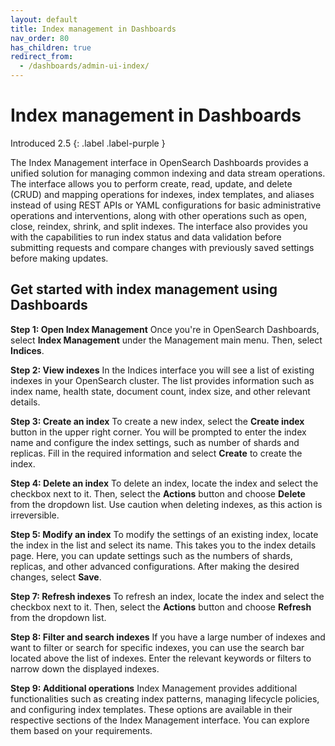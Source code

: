 ```yaml
---
layout: default
title: Index management in Dashboards
nav_order: 80
has_children: true
redirect_from:
  - /dashboards/admin-ui-index/
---
```


# Index management in Dashboards
Introduced 2.5
{: .label .label-purple }

The Index Management interface in OpenSearch Dashboards provides a unified solution for managing common indexing and data stream operations. The interface allows you to perform create, read, update, and delete (CRUD) and mapping operations for indexes, index templates, and aliases instead of using REST APIs or YAML configurations for basic administrative operations and interventions, along with other operations such as open, close, reindex, shrink, and split indexes. The interface also provides you with the capabilities to run index status and data validation before submitting requests and compare changes with previously saved settings before making updates.

## Get started with index management using Dashboards

**Step 1: Open Index Management** Once you're in OpenSearch Dashboards, select **Index Management** under the Management main menu. Then, select  **Indices**.

**Step 2: View indexes** In the Indices interface you will see a list of existing indexes in your OpenSearch cluster. The list provides information such as index name, health state, document count, index size, and other relevant details.  

**Step 3: Create an index** To create a new index, select the **Create index** button in the upper right corner. You will be prompted to enter the index name and configure the index settings, such as number of shards and replicas. Fill in the required information and select **Create** to create the index.

**Step 4: Delete an index** To delete an index, locate the index and select the checkbox next to it. Then, select the **Actions** button and choose **Delete** from the dropdown list. Use caution when deleting indexes, as this action is irreversible. 

**Step 5: Modify an index** To modify the settings of an existing index, locate the index in the list and select its name. This takes you to the index details page. Here, you can update settings such as the numbers of shards, replicas, and other advanced configurations. After making the desired changes, select **Save**.

**Step 7: Refresh indexes** To refresh an index, locate the index and select the checkbox next to it. Then, select the **Actions** button and choose **Refresh** from the dropdown list.

**Step 8: Filter and search indexes** If you have a large number of indexes and want to filter or search for specific indexes, you can use the search bar located above the list of indexes. Enter the relevant keywords or filters to narrow down the displayed indexes.

**Step 9: Additional operations** Index Management provides additional functionalities such as creating index patterns, managing lifecycle policies, and configuring index templates. These options are available in their respective sections of the Index Management interface. You can explore them based on your requirements. 
